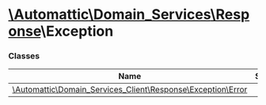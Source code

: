# [\Automattic](../namespaces/automattic.md)[\Domain_Services](../namespaces/automattic-domain-services.md)[\Response](../namespaces/automattic-domain-services-response.md)\Exception

### Classes

| Name | Summary |
|------|---------|
| [\Automattic\Domain_Services_Client\Response\Exception\Error](../classes/Automattic-Domain-Services-Response-Exception-Error.md) |  |

